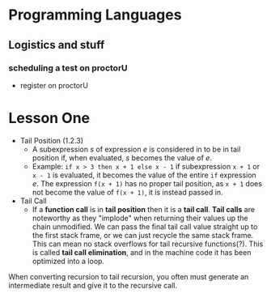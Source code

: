 # Programming Languages

## Logistics and stuff

### scheduling a test on proctorU
 * register on proctorU

# Lesson One
 * Tail Position (1.2.3)
    * A subexpression _s_ of expression _e_ is considered in to be in tail position if, when evaluated, _s_ becomes the value of _e_. 
    * Example:
     `if x > 3 then x + 1 else x - 1`
      if subexpression `x + 1` or `x - 1` is evaluated, it becomes the value of the entire `if` expression _e_. The expression `f(x + 1)` has no proper tail position, as `x + 1` does not become the value of `f(x + 1)`, it is instead passed in.
 * Tail Call
    * If a **function call** is in  **tail position** then it is a **tail call**.
**Tail calls** are noteworthy as they "implode" when returning their values up the chain unmodified. We can pass the final tail call value straight up to the first stack frame, or we can just recycle the same stack frame. This can mean no stack overflows for tail recursive functions(?). This is called **tail call elimination**, and in the machine code it has been optimized into a loop. 
 
When converting recursion to tail recursion, you often must generate an intermediate result and give it to the recursive call. 

